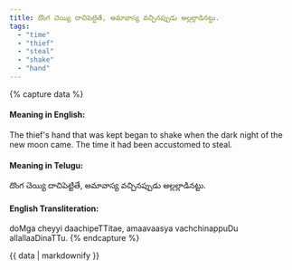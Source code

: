 ```yaml
---
title: దొంగ చెయ్యి దాచిపెట్టితే, అమావాస్య వచ్చినప్పుడు అల్లల్లాడినట్టు.
tags:
  - "time"
  - "thief"
  - "steal"
  - "shake"
  - "hand"
---
```


{% capture data %}
#### Meaning in English:
The thief's hand that was kept began to shake when the dark night of the new moon came.
The time it had been accustomed to steal.

#### Meaning in Telugu:
దొంగ చెయ్యి దాచిపెట్టితే, అమావాస్య వచ్చినప్పుడు అల్లల్లాడినట్టు.

#### English Transliteration:
doMga cheyyi daachipeTTitae, amaavaasya vachchinappuDu allallaaDinaTTu.
{% endcapture %}

{{ data | markdownify }}

